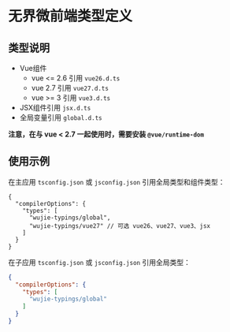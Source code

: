 # 无界微前端类型定义

## 类型说明

- Vue组件
  - vue <= 2.6 引用 `vue26.d.ts`
  - vue 2.7 引用 `vue27.d.ts`
  - vue >= 3 引用 `vue3.d.ts`
- JSX组件引用 `jsx.d.ts`
- 全局变量引用 `global.d.ts`

**注意，在与 vue < 2.7 一起使用时，需要安装 `@vue/runtime-dom`**

## 使用示例

在主应用 `tsconfig.json` 或 `jsconfig.json` 引用全局类型和组件类型：

```json5
{
  "compilerOptions": {
    "types": [
      "wujie-typings/global",
      "wujie-typings/vue27" // 可选 vue26、vue27、vue3、jsx
    ]
  }
}
```

在子应用 `tsconfig.json` 或 `jsconfig.json` 引用全局类型：

```json
{
  "compilerOptions": {
    "types": [
      "wujie-typings/global"
    ]
  }
}
```

